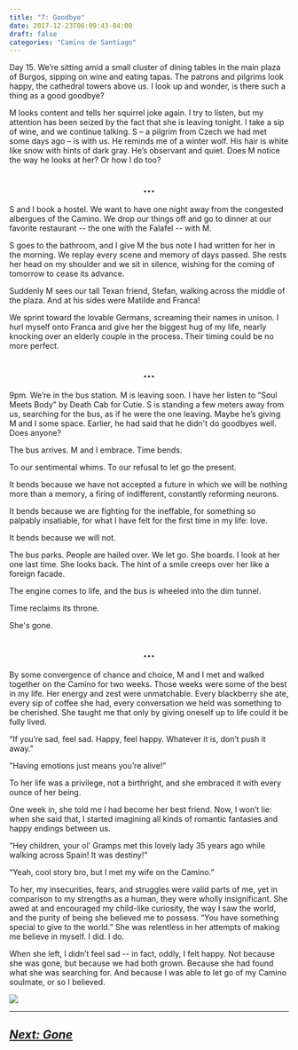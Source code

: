 ```yaml
---
title: "7: Goodbye"
date: 2017-12-23T06:09:43-04:00
draft: false
categories: "Camino de Santiago"
---
```

Day 15. We’re sitting amid a small cluster of dining tables in the main plaza of Burgos, sipping on wine and eating tapas. The patrons and pilgrims look happy, the cathedral towers above us. I look up and wonder, is there such a thing as a good goodbye?

M looks content and tells her squirrel joke again. I try to listen, but my attention has been seized by the fact that she is leaving tonight. I take a sip of wine, and we continue talking. S – a pilgrim from Czech we had met some days ago – is with us. He reminds me of a winter wolf. His hair is white like snow with hints of dark gray. He’s observant and quiet. Does M notice the way he looks at her? Or how I do too?
## <center>...</center>

S and I book a hostel. We want to have one night away from the congested albergues of the Camino. We drop our things off and go to dinner at our favorite restaurant -- the one with the Falafel -- with M. 

S goes to the bathroom, and I give M the bus note I had written for her in the morning. We replay every scene and memory of days passed. She rests her head on my shoulder and we sit in silence, wishing for the coming of tomorrow to cease its advance.

Suddenly M sees our tall Texan friend, Stefan, walking across the middle of the plaza. And at his sides were Matilde and Franca! 

We sprint toward the lovable Germans, screaming their names in unison. I hurl myself onto Franca and give her the biggest hug of my life, nearly knocking over an elderly couple in the process. Their timing could be no more perfect.
## <center>...</center>

9pm. We’re in the bus station. M is leaving soon. I have her listen to “Soul Meets Body” by Death Cab for Cutie. S is standing a few meters away from us, searching for the bus, as if he were the one leaving. Maybe he’s giving M and I some space. Earlier, he had said that he didn't do goodbyes well. Does anyone?

The bus arrives. M and I embrace. Time bends.

To our sentimental whims. To our refusal to let go the present.

It bends because we have not accepted a future in which we will be nothing more than a memory, a firing of indifferent, constantly reforming neurons.

It bends because we are fighting for the ineffable, for something so palpably insatiable, for what I have felt for the first time in my life: love.

It bends because we will not.

The bus parks. People are hailed over. We let go. She boards. I look at her one last time. She looks back. The hint of a smile creeps over her like a foreign facade.

The engine comes to life, and the bus is wheeled into the dim tunnel.

Time reclaims its throne.

She's gone.

## <center>...</center>

By some convergence of chance and choice, M and I met and walked together on the Camino for two weeks. Those weeks were some of the best in my life. Her energy and zest were unmatchable. Every blackberry she ate, every sip of coffee she had, every conversation we held was something to be cherished. She taught me that only by giving oneself up to life could it be fully lived.

“If you’re sad, feel sad. Happy, feel happy. Whatever it is, don’t push it away."

"Having emotions just means you’re alive!”

To her life was a privilege, not a birthright, and she embraced it with every ounce of her being.

One week in, she told me I had become her best friend. Now, I won’t lie: when she said that, I started imagining all kinds of romantic fantasies and happy endings between us.

“Hey children, your ol’ Gramps met this lovely lady 35 years ago while walking across Spain! It was destiny!”

“Yeah, cool story bro, but I met my wife on the Camino.”

To her, my insecurities, fears, and struggles were valid parts of me, yet in comparison to my strengths as a human, they were wholly insignificant. She awed at and encouraged my child-like curiosity, the way I saw the world, and the purity of being she believed me to possess. “You have something special to give to the world.” She was relentless in her attempts of making me believe in myself. I did. I do.

When she left, I didn’t feel sad -- in fact, oddly, I felt happy. Not because she was gone, but because we had both grown. Because she had found what she was searching for. And because I was able to let go of my Camino soulmate, or so I believed.

![](/../images/goodbye.jpg)

---

## _[Next: Gone](https://caminodesantiago.netlify.com/posts/gone/)_
